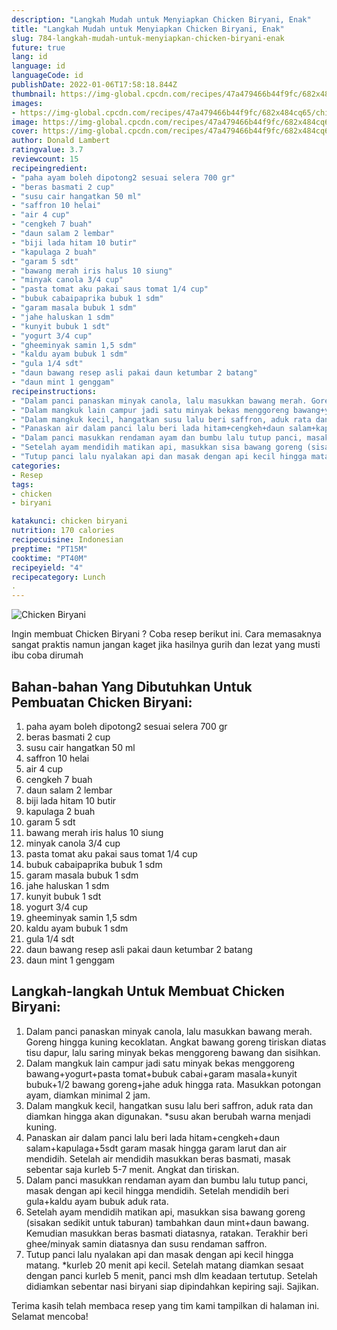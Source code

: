 ```yaml
---
description: "Langkah Mudah untuk Menyiapkan Chicken Biryani, Enak"
title: "Langkah Mudah untuk Menyiapkan Chicken Biryani, Enak"
slug: 784-langkah-mudah-untuk-menyiapkan-chicken-biryani-enak
future: true
lang: id
language: id
languageCode: id
publishDate: 2022-01-06T17:58:18.844Z 
thumbnail: https://img-global.cpcdn.com/recipes/47a479466b44f9fc/682x484cq65/chicken-biryani-foto-resep-utama.png
images:
- https://img-global.cpcdn.com/recipes/47a479466b44f9fc/682x484cq65/chicken-biryani-foto-resep-utama.png
image: https://img-global.cpcdn.com/recipes/47a479466b44f9fc/682x484cq65/chicken-biryani-foto-resep-utama.png
cover: https://img-global.cpcdn.com/recipes/47a479466b44f9fc/682x484cq65/chicken-biryani-foto-resep-utama.png
author: Donald Lambert
ratingvalue: 3.7
reviewcount: 15
recipeingredient:
- "paha ayam boleh dipotong2 sesuai selera 700 gr"
- "beras basmati 2 cup"
- "susu cair hangatkan 50 ml"
- "saffron 10 helai"
- "air 4 cup"
- "cengkeh 7 buah"
- "daun salam 2 lembar"
- "biji lada hitam 10 butir"
- "kapulaga 2 buah"
- "garam 5 sdt"
- "bawang merah iris halus 10 siung"
- "minyak canola 3/4 cup"
- "pasta tomat aku pakai saus tomat 1/4 cup"
- "bubuk cabaipaprika bubuk 1 sdm"
- "garam masala bubuk 1 sdm"
- "jahe haluskan 1 sdm"
- "kunyit bubuk 1 sdt"
- "yogurt 3/4 cup"
- "gheeminyak samin 1,5 sdm"
- "kaldu ayam bubuk 1 sdm"
- "gula 1/4 sdt"
- "daun bawang resep asli pakai daun ketumbar 2 batang"
- "daun mint 1 genggam"
recipeinstructions:
- "Dalam panci panaskan minyak canola, lalu masukkan bawang merah. Goreng hingga kuning kecoklatan. Angkat bawang goreng tiriskan diatas tisu dapur, lalu saring minyak bekas menggoreng bawang dan sisihkan."
- "Dalam mangkuk lain campur jadi satu minyak bekas menggoreng bawang+yogurt+pasta tomat+bubuk cabai+garam masala+kunyit bubuk+1/2 bawang goreng+jahe aduk hingga rata. Masukkan potongan ayam, diamkan minimal 2 jam."
- "Dalam mangkuk kecil, hangatkan susu lalu beri saffron, aduk rata dan diamkan hingga akan digunakan. *susu akan berubah warna menjadi kuning."
- "Panaskan air dalam panci lalu beri lada hitam+cengkeh+daun salam+kapulaga+5sdt garam masak hingga garam larut dan air mendidih. Setelah air mendidih masukkan beras basmati, masak sebentar saja kurleb 5-7 menit. Angkat dan tiriskan."
- "Dalam panci masukkan rendaman ayam dan bumbu lalu tutup panci, masak dengan api kecil hingga mendidih. Setelah mendidih beri gula+kaldu ayam bubuk aduk rata."
- "Setelah ayam mendidih matikan api, masukkan sisa bawang goreng (sisakan sedikit untuk taburan) tambahkan daun mint+daun bawang. Kemudian masukkan beras basmati diatasnya, ratakan. Terakhir beri ghee/minyak samin diatasnya dan susu rendaman saffron."
- "Tutup panci lalu nyalakan api dan masak dengan api kecil hingga matang. *kurleb 20 menit api kecil. Setelah matang diamkan sesaat dengan panci kurleb 5 menit, panci msh dlm keadaan tertutup. Setelah didiamkan sebentar nasi biryani siap dipindahkan kepiring saji. Sajikan."
categories:
- Resep
tags:
- chicken
- biryani

katakunci: chicken biryani 
nutrition: 170 calories
recipecuisine: Indonesian
preptime: "PT15M"
cooktime: "PT40M"
recipeyield: "4"
recipecategory: Lunch
. 
---
```



![Chicken Biryani](https://img-global.cpcdn.com/recipes/47a479466b44f9fc/682x484cq65/chicken-biryani-foto-resep-utama.png)

Ingin membuat Chicken Biryani ? Coba resep berikut ini. Cara memasaknya sangat praktis namun jangan kaget jika hasilnya gurih dan lezat yang musti ibu coba dirumah

<!--inarticleads1-->

## Bahan-bahan Yang Dibutuhkan Untuk Pembuatan Chicken Biryani:

1. paha ayam boleh dipotong2 sesuai selera 700 gr
1. beras basmati 2 cup
1. susu cair hangatkan 50 ml
1. saffron 10 helai
1. air 4 cup
1. cengkeh 7 buah
1. daun salam 2 lembar
1. biji lada hitam 10 butir
1. kapulaga 2 buah
1. garam 5 sdt
1. bawang merah iris halus 10 siung
1. minyak canola 3/4 cup
1. pasta tomat aku pakai saus tomat 1/4 cup
1. bubuk cabaipaprika bubuk 1 sdm
1. garam masala bubuk 1 sdm
1. jahe haluskan 1 sdm
1. kunyit bubuk 1 sdt
1. yogurt 3/4 cup
1. gheeminyak samin 1,5 sdm
1. kaldu ayam bubuk 1 sdm
1. gula 1/4 sdt
1. daun bawang resep asli pakai daun ketumbar 2 batang
1. daun mint 1 genggam



<!--inarticleads2-->

## Langkah-langkah Untuk Membuat Chicken Biryani:

1. Dalam panci panaskan minyak canola, lalu masukkan bawang merah. Goreng hingga kuning kecoklatan. Angkat bawang goreng tiriskan diatas tisu dapur, lalu saring minyak bekas menggoreng bawang dan sisihkan.
1. Dalam mangkuk lain campur jadi satu minyak bekas menggoreng bawang+yogurt+pasta tomat+bubuk cabai+garam masala+kunyit bubuk+1/2 bawang goreng+jahe aduk hingga rata. Masukkan potongan ayam, diamkan minimal 2 jam.
1. Dalam mangkuk kecil, hangatkan susu lalu beri saffron, aduk rata dan diamkan hingga akan digunakan. *susu akan berubah warna menjadi kuning.
1. Panaskan air dalam panci lalu beri lada hitam+cengkeh+daun salam+kapulaga+5sdt garam masak hingga garam larut dan air mendidih. Setelah air mendidih masukkan beras basmati, masak sebentar saja kurleb 5-7 menit. Angkat dan tiriskan.
1. Dalam panci masukkan rendaman ayam dan bumbu lalu tutup panci, masak dengan api kecil hingga mendidih. Setelah mendidih beri gula+kaldu ayam bubuk aduk rata.
1. Setelah ayam mendidih matikan api, masukkan sisa bawang goreng (sisakan sedikit untuk taburan) tambahkan daun mint+daun bawang. Kemudian masukkan beras basmati diatasnya, ratakan. Terakhir beri ghee/minyak samin diatasnya dan susu rendaman saffron.
1. Tutup panci lalu nyalakan api dan masak dengan api kecil hingga matang. *kurleb 20 menit api kecil. Setelah matang diamkan sesaat dengan panci kurleb 5 menit, panci msh dlm keadaan tertutup. Setelah didiamkan sebentar nasi biryani siap dipindahkan kepiring saji. Sajikan.




Terima kasih telah membaca resep yang tim kami tampilkan di halaman ini. Selamat mencoba!
